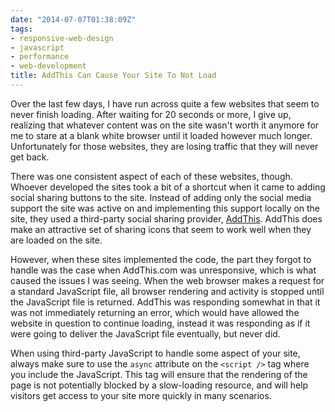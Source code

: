 ```yaml
---
date: "2014-07-07T01:38:09Z"
tags:
- responsive-web-design
- javascript
- performance
- web-development
title: AddThis Can Cause Your Site To Not Load
---
```


Over the last few days, I have run across quite a few websites that seem to never finish loading. After waiting for 20 seconds or more, I give up, realizing that whatever content was on the site wasn't worth it anymore for me to stare at a blank white browser until it loaded however much longer. Unfortunately for those websites, they are losing traffic that they will never get back.

There was one consistent aspect of each of these websites, though. Whoever developed the sites took a bit of a shortcut when it came to adding social sharing buttons to the site. Instead of adding only the social media support the site was active on and implementing this support locally on the site, they used a third-party social sharing provider, [AddThis](http://www.addthis.com). AddThis does make an attractive set of sharing icons that seem to work well when they are loaded on the site. 

However, when these sites implemented the code, the part they forgot to handle was the case when AddThis.com was unresponsive, which is what caused the issues I was seeing. When the web browser makes a request for a standard JavaScript file, all browser rendering and activity is stopped until the JavaScript file is returned. AddThis was responding somewhat in that it was not immediately returning an error, which would have allowed the website in question to continue loading, instead it was responding as if it were going to deliver the JavaScript file eventually, but never did.

When using third-party JavaScript to handle some aspect of your site, always make sure to use the `async` attribute on the `<script />` tag where you include the JavaScript. This tag will ensure that the rendering of the page is not potentially blocked by a slow-loading resource, and will help visitors get access to your site more quickly in many scenarios.